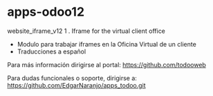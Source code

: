 # apps-odoo12

website_iframe_v12
1 . Iframe for the virtual client office

* Modulo para trabajar iframes en la Oficina Virtual de un cliente
* Traducciones a español

Para más información dirigirse al portal: https://github.com/todooweb

Para dudas funcionales o soporte, dirigirse a: https://github.com/EdgarNaranjo/apps_todoo.git
